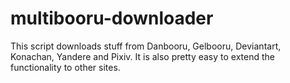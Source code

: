 # multibooru-downloader

This script downloads stuff from Danbooru, Gelbooru, Deviantart, Konachan, Yandere and Pixiv. It is also pretty easy to extend the functionality to other sites.
